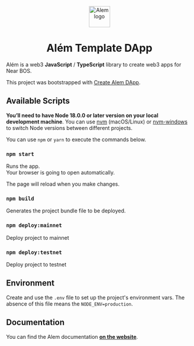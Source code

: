<div align="center"><img src='https://cdn.jsdelivr.net/gh/wpdas/alem/docs/assets/near-script-logo.png' height='57' alt='Alem logo' /></div>

# <div align="center">Além Template DApp</div>

Além is a web3 **JavaScript** / **TypeScript** library to create web3 apps for Near BOS.

This project was bootstrapped with [Create Alem DApp](https://github.com/wpdas/create-alem-dapp).

## Available Scripts

**You’ll need to have Node 18.0.0 or later version on your local development machine**. You can use [nvm](https://github.com/creationix/nvm#installation) (macOS/Linux) or [nvm-windows](https://github.com/coreybutler/nvm-windows#node-version-manager-nvm-for-windows) to switch Node versions between different projects.

You can use `npm` or `yarn` to execute the commands below.

### `npm start`

Runs the app.\
Your browser is going to open automatically.

The page will reload when you make changes.

### `npm build`

Generates the project bundle file to be deployed.

### `npm deploy:mainnet`

Deploy project to mainnet

### `npm deploy:testnet`

Deploy project to testnet

## Environment

Create and use the `.env` file to set up the project's environment vars. The absence of this file means the `NODE_ENV=production`.

## Documentation

You can find the Alem documentation [**on the website**](https://alem.dev).
